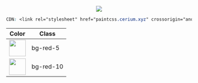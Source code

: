 
<p align="center"> <img src="https://i.imgur.com/caJNU2a.png"> </p>

```css
CDN: <link rel="stylesheet" href="paintcss.cerium.xyz" crossorigin="anonymous" />
```

| Color                                                       | Class         |
| ---                                                         | ---           |
| <img width="45" src="https://i.imgur.com/lNmjlgw.png">      | bg-red-5      |
| <img width="45" src="https://i.imgur.com/lNmjlgw.png">      | bg-red-10     |

